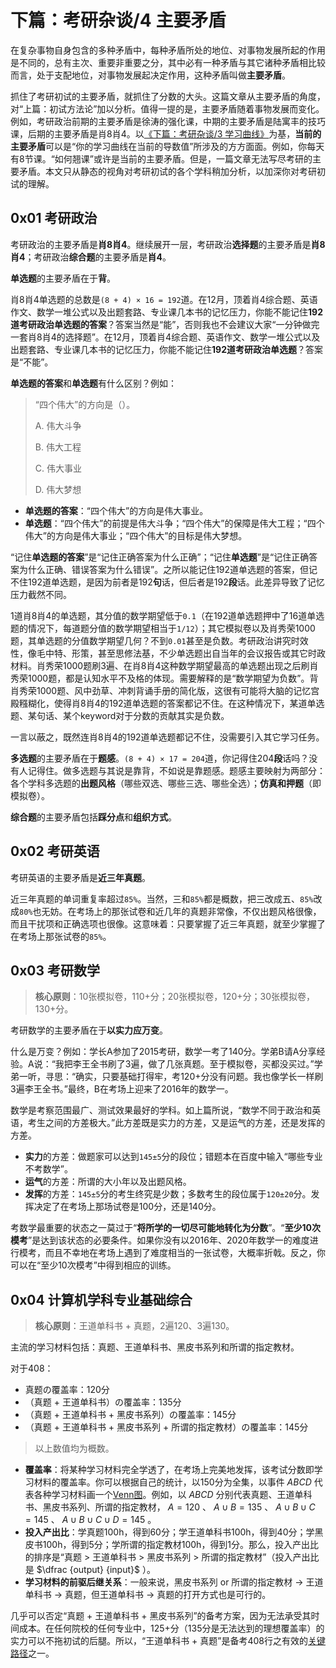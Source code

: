 # 下篇：考研杂谈/4 主要矛盾

在复杂事物自身包含的多种矛盾中，每种矛盾所处的地位、对事物发展所起的作用是不同的，总有主次、重要非重要之分，其中必有一种矛盾与其它诸种矛盾相比较而言，处于支配地位，对事物发展起决定作用，这种矛盾叫做**主要矛盾**。

抓住了考研初试的主要矛盾，就抓住了分数的大头。这篇文章从主要矛盾的角度，对“上篇：初试方法论”加以分析。值得一提的是，主要矛盾随着事物发展而变化。例如，考研政治前期的主要矛盾是徐涛的强化课，中期的主要矛盾是陆寓丰的技巧课，后期的主要矛盾是肖8肖4。以[《下篇：考研杂谈/3 学习曲线》](https://github.com/harvey-lau/kaoyan/blob/main/1-src/2-essays/3-learning-curve.md)为基，**当前的主要矛盾**可以是“你的学习曲线在当前的导数值”所涉及的方方面面。例如，你每天有8节课。“如何翘课”或许是当前的主要矛盾。但是，一篇文章无法写尽考研的主要矛盾。本文只从静态的视角对考研初试的各个学科稍加分析，以加深你对考研初试的理解。

## 0x01 考研政治

考研政治的主要矛盾是**肖8肖4**。继续展开一层，考研政治**选择题**的主要矛盾是**肖8肖4**；考研政治**综合题**的主要矛盾是**肖4**。

**单选题**的主要矛盾在于**背**。

肖8肖4单选题的总数是`(8 + 4) × 16 = 192`道。在12月，顶着肖4综合题、英语作文、数学一堆公式以及出题套路、专业课几本书的记忆压力，你能不能记住**192道考研政治单选题的答案**？答案当然是“能”，否则我也不会建议大家“一分钟做完一套肖8肖4的选择题”。在12月，顶着肖4综合题、英语作文、数学一堆公式以及出题套路、专业课几本书的记忆压力，你能不能记住**192道考研政治单选题**？答案是“不能”。

**单选题的答案**和**单选题**有什么区别？例如：

> “四个伟大”的方向是（）。
>
> A. 伟大斗争
>
> B. 伟大工程
>
> C. 伟大事业
>
> D. 伟大梦想

- **单选题的答案**：“四个伟大”的方向是伟大事业。
- **单选题**：“四个伟大”的前提是伟大斗争；“四个伟大”的保障是伟大工程；“四个伟大”的方向是伟大事业；“四个伟大”的目标是伟大梦想。

“记住**单选题的答案**”是“记住正确答案为什么正确”；“记住**单选题**”是“记住正确答案为什么正确、错误答案为什么错误”。之所以能记住192道单选题的答案，但记不住192道单选题，是因为前者是192**句**话，但后者是192**段**话。此差异导致了记忆压力截然不同。

1道肖8肖4的单选题，其分值的数学期望低于`0.1`（在192道单选题押中了16道单选题的情况下，每道题分值的数学期望相当于`1/12`）；其它模拟卷以及肖秀荣1000题，其单选题的分值数学期望几何？不到`0.01`甚至是负数。考研政治讲究时效性，像毛中特、形策，甚至思修法基，不少单选题出自当年的会议报告或其它时政材料。肖秀荣1000题刷3遍、在肖8肖4这种数学期望最高的单选题出现之后刷肖秀荣1000题，都是认知水平不及格的体现。需要解释的是“数学期望为负数”。背肖秀荣1000题、风中劲草、冲刺背诵手册的简化版，这很有可能将大脑的记忆宫殿糨糊化，使得肖8肖4的192道单选题的答案都记不住。在这种情况下，某道单选题、某句话、某个keyword对于分数的贡献其实是负数。

一言以蔽之，既然连肖8肖4的192道单选题都记不住，没需要引入其它学习任务。

**多选题**的主要矛盾在于**题感**。`(8 + 4) × 17 = 204`道，你记得住204**段**话吗？没有人记得住。做多选题与其说是靠背，不如说是靠题感。题感主要映射为两部分：各个学科多选题的**出题风格**（哪些双选、哪些三选、哪些全选）；**仿真和押题**（即模拟卷）。

**综合题**的主要矛盾包括**踩分点**和**组织方式**。

## 0x02 考研英语

考研英语的主要矛盾是**近三年真题**。

近三年真题的单词重复率超过`85%`。当然，三和`85%`都是概数，把三改成五、`85%`改成`80%`也无妨。在考场上的那张试卷和近几年的真题非常像，不仅出题风格很像，而且干扰项和正确选项也很像。这意味着：只要掌握了近三年真题，就至少掌握了在考场上那张试卷的`85%`。

## 0x03 考研数学

> **核心原则**：10张模拟卷，110+分；20张模拟卷，120+分；30张模拟卷，130+分。

考研数学的主要矛盾在于**以实力应万变**。

什么是万变？例如：学长A参加了2015考研，数学一考了140分。学弟B请A分享经验。A说：“我把李王全书刷了3遍，做了几张真题。至于模拟卷，买都没买过。”学弟一听，寻思：“确实，只要基础打得牢，考120+分没有问题。我也像学长一样刷3遍李王全书。”最终，B在考场上迎来了2016年的数学一。

数学是考察范围最广、测试效果最好的学科。如上篇所说，“数学不同于政治和英语，考生之间的方差极大。”此方差既是实力的方差，又是运气的方差，还是发挥的方差。

- **实力**的方差：做题家可以达到`145±5`分的段位；错题本在百度中输入“哪些专业不考数学”。
- **运气**的方差：所谓的大小年以及出题风格。
- **发挥**的方差：`145±5`分的考生终究是少数；多数考生的段位属于`120±20`分。发挥决定了在考场上那场试卷是100分，还是140分。

考数学最重要的状态之一莫过于“**将所学的一切尽可能地转化为分数**”。“**至少10次模考**”是达到该状态的必要条件。如果你没有以2016年、2020年数学一的难度进行模考，而且不幸地在考场上遇到了难度相当的一张试卷，大概率折戟。反之，你可以在“至少10次模考”中得到相应的训练。

## 0x04 计算机学科专业基础综合

> **核心原则**：王道单科书 + 真题，2遍120、3遍130。

主流的学习材料包括：真题、王道单科书、黑皮书系列和所谓的指定教材。

对于408：

- 真题の覆盖率：120分
- （真题 + 王道单科书）の覆盖率：135分
- （真题 + 王道单科书 + 黑皮书系列）の覆盖率：145分
- （真题 + 王道单科书 + 黑皮书系列 + 所谓的指定教材）の覆盖率：145分

> 以上数值均为概数。

- **覆盖率**：将某种学习材料完全学透了，在考场上完美地发挥，该考试分数即学习材料的覆盖率。你可以根据自己的统计，以150分为全集，以事件 $ABCD$ 代表各种学习材料画一个[Venn图](https://en.wikipedia.org/wiki/Venn_diagram)。例如，以 $ABCD$ 分别代表真题、王道单科书、黑皮书系列、所谓的指定教材， $A = 120$ 、 $A ∪ B = 135$ 、 $A ∪ B ∪ C = 145$ 、 $A ∪ B ∪ C ∪ D = 145$ 。
- **投入产出比**：学真题100h，得到60分；学王道单科书100h，得到40分；学黑皮书100h，得到5分；学所谓的指定教材100h，得到1分。那么，投入产出比的排序是“真题 > 王道单科书 > 黑皮书系列 > 所谓的指定教材”（投入产出比是 $\dfrac {output} {input}$ ）。
- **学习材料的前驱后继关系**：一般来说，黑皮书系列 or 所谓的指定教材 → 王道单科书 → 真题，但王道单科书 → 真题的打开方式也是可行的。

几乎可以否定“真题 + 王道单科书 + 黑皮书系列”的备考方案，因为无法承受其时间成本。在任何院校的任何专业中，125+分（135分是无法达到的理想覆盖率）的实力可以不拖初试的后腿。所以，“王道单科书 + 真题”是备考408行之有效的[关键路径](https://en.wikipedia.org/wiki/Critical_path_method)之一。
